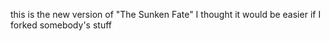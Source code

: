 this is the new version of "The Sunken Fate" I thought it would be easier if I forked somebody's stuff
